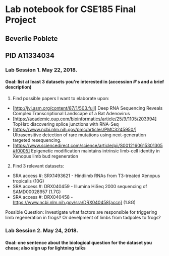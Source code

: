 # Lab notebook for CSE185 Final Project
## Beverlie Poblete
## PID A11334034

### Lab Session 1.  May 22, 2018.
#### Goal: list at least 3 datasets you're interested in (accession #'s and a brief description)
1. Find possible papers I want to elaborate upon:
* [http://jvi.asm.org/content/87/1/503.full] Deep RNA Sequencing Reveals Complex Transcriptional Landscape of a Bat Adenovirus
* [https://academic.oup.com/bioinformatics/article/25/9/1105/203994] TopHat: discovering splice junctions with RNA-Seq 
* [https://www.ncbi.nlm.nih.gov/pmc/articles/PMC3245950/] Ultrasensitive detection of rare mutations using next-generation targeted resequencing.
* [https://www.sciencedirect.com/science/article/pii/S0012160615301305#f0005] Epigenetic modification maintains intrinsic limb-cell identity in Xenopus limb bud regeneration

2. Find 3 relevant datasets:
* SRA access #: SRX1493621  -  Hindlimb RNAs from T3-treated Xenopus tropicalis (10G)
* SRA access #: DRX040459 - Illumina HiSeq 2000 sequencing of SAMD00028957 (1.7G)
* SRA access #: DRX040458 - https://www.ncbi.nlm.nih.gov/sra/DRX040458[accn] (1.8G)

Possible Question: Investigate what factors are responsible for triggering limb regeneration in frogs?  Or develpment of limbs from tadpoles to frogs?

### Lab Session 2.  May 24, 2018.
#### Goal: one sentence about the biological question for the dataset you chose; also sign up for lightning talks
